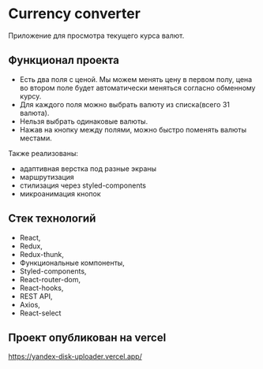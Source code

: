 # Currency converter

Приложение для просмотра текущего курса валют.

## Функционал проекта

* Есть два поля с ценой. Мы можем менять цену в первом полу,
цена во втором поле будет автоматически меняться согласно обменному курсу.
* Для каждого поля можно выбрать валюту из списка(всего 31 валюта).
* Нельзя выбрать одинаковые валюты.
* Нажав на кнопку между полями, можно быстро поменять валюты местами.

Также реализованы:

* адаптивная верстка под разные экраны
* маршрутизация
* стилизация через styled-components
* микроанимация кнопок

## Стек технологий

* React,
* Redux,
* Redux-thunk,
* Функциональные компоненты,
* Styled-components,
* React-router-dom,
* React-hooks,
* REST API,
* Axios,
* React-select

## Проект опубликован на vercel

https://yandex-disk-uploader.vercel.app/
